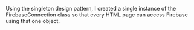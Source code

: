 Using the singleton design pattern, I created a single instance of the FirebaseConnection class so that every HTML page can access Firebase using that one object.
